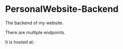 # PersonalWebsite-Backend
The backend of my website.

There are multiple endpoints. 

It is hosted at: 